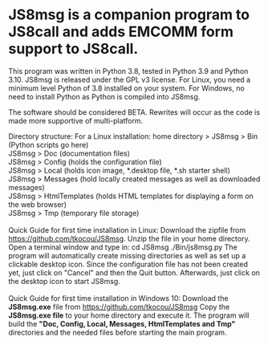 # JS8msg is a companion program to JS8call and adds EMCOMM form support to JS8call. 
This program was written in Python 3.8, tested in Python 3.9 and Python 3.10. JS8msg is released under the GPL v3 license. 
For Linux, you need a minimum level Python of 3.8 installed on your system. For Windows, no need to install Python as Python is compiled into JS8msg.

The software should be considered BETA. Rewrites will occur as the code is made more supportive of multi-platform.

Directory structure:
For a Linux installation:
  home directory > JS8msg > Bin (Python scripts go here)<br>
  JS8msg > Doc (documentation files)<br>
  JS8msg > Config (holds the configuration file)<br>
  JS8msg > Local (holds icon image, *.desktop file, *.sh starter shell)<br>
  JS8msg > Messages (hold locally created messages as well as downloaded messages)<br>
  JS8msg > HtmlTemplates (holds HTML templates for displaying a form on the web browser)<br>
  JS8msg > Tmp (temporary file storage)<br>
<br>
Quick Guide for first time installation in Linux:
  Download the zipfile from https://github.com/tkocou/JS8msg. Unzip the file in your home directory. Open a terminal window and type in:
    cd JS8msg
    ./Bin/js8msg.py
  The program will automatically create missing directories as well as set up a clickable desktop icon.
  Since the configuration file has not been created yet, just click on "Cancel" and then the Quit button. Afterwards, just click on the desktop icon to start JS8msg.
<br><br>
Quick Guide for first time installation in Windows 10:
  Download the <b>JS8msg.exe</b> file from  https://github.com/tkocou/JS8msg
  Copy the <b>JS8msg.exe file</b> to your home directory and execute it. The program will build the <b>"Doc, Config, Local, Messages, HtmlTemplates and Tmp"</b> directories and the needed files before starting the main program.
